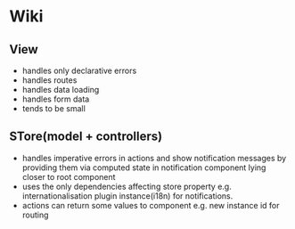 # Wiki

## View

- handles only declarative errors
- handles routes
- handles data loading
- handles form data
- tends to be small

## STore(model + controllers)

- handles imperative errors in actions and show notification messages by providing them via computed state in notification component lying closer to root component
- uses the only dependencies affecting store property e.g. internationalisation plugin instance(i18n) for notifications.
- actions can return some values to component e.g. new instance id for routing
